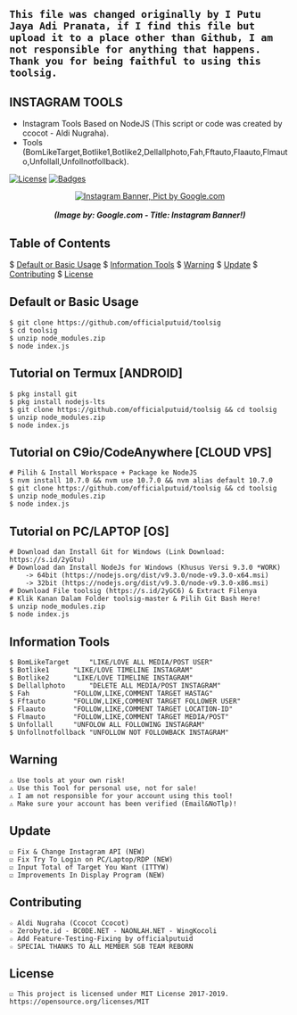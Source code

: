 ## `This file was changed originally by I Putu Jaya Adi Pranata, if I find this file but upload it to a place other than Github, I am not responsible for anything that happens. Thank you for being faithful to using this toolsig.`

## INSTAGRAM TOOLS
* Instagram Tools Based on NodeJS (This script or code was created by ccocot - Aldi Nugraha).
* Tools (BomLikeTarget,Botlike1,Botlike2,Dellallphoto,Fah,Fftauto,Flaauto,Flmauto,Unfollall,Unfollnotfollback).

[![License](http://img.shields.io/:license-MIT-blue.svg?style=flat)](LICENSE)
[![Badges](https://img.shields.io/badge/badges-%F0%9F%91%8D-brightgreen.svg)](https://shields.io/)

<p align="center">
    <a href="https://s.id/2nFcX"><img src="https://cdn-images-1.medium.com/max/1250/1*GzKmbDXYEOHQdb6MWgs3mw.jpeg" alt="Instagram Banner, Pict by Google.com" /></a><br /><br />
	<i><b>(Image by: Google.com - Title: Instagram Banner!)</b></i>
</p>

## Table of Contents
$ [Default or Basic Usage](#default-or-basic-usage)
$ [Information Tools](#information-tools)
$ [Warning](#warning)
$ [Update](#update)
$ [Contributing](#contributing)
$ [License](#license)

## Default or Basic Usage
	$ git clone https://github.com/officialputuid/toolsig
	$ cd toolsig
	$ unzip node_modules.zip
	$ node index.js

## Tutorial on Termux [ANDROID]
	$ pkg install git
	$ pkg install nodejs-lts
	$ git clone https://github.com/officialputuid/toolsig && cd toolsig
	$ unzip node_modules.zip
	$ node index.js

## Tutorial on C9io/CodeAnywhere [CLOUD VPS]
	# Pilih & Install Workspace + Package ke NodeJS
	$ nvm install 10.7.0 && nvm use 10.7.0 && nvm alias default 10.7.0
	$ git clone https://github.com/officialputuid/toolsig && cd toolsig
	$ unzip node_modules.zip
	$ node index.js

## Tutorial on PC/LAPTOP [OS]
	# Download dan Install Git for Windows (Link Download: https://s.id/2yGtu)
	# Download dan Install NodeJs for Windows (Khusus Versi 9.3.0 *WORK)
		-> 64bit (https://nodejs.org/dist/v9.3.0/node-v9.3.0-x64.msi)
		-> 32bit (https://nodejs.org/dist/v9.3.0/node-v9.3.0-x86.msi)
	# Download File toolsig (https://s.id/2yGC6) & Extract Filenya
	# Klik Kanan Dalam Folder toolsig-master & Pilih Git Bash Here!
	$ unzip node_modules.zip
	$ node index.js

## Information Tools
	$ BomLikeTarget		"LIKE/LOVE ALL MEDIA/POST USER"
	$ Botlike1		"LIKE/LOVE TIMELINE INSTAGRAM"
	$ Botlike2		"LIKE/LOVE TIMELINE INSTAGRAM"
	$ Dellallphoto		"DELETE ALL MEDIA/POST INSTAGRAM"
	$ Fah			"FOLLOW,LIKE,COMMENT TARGET HASTAG"
	$ Fftauto		"FOLLOW,LIKE,COMMENT TARGET FOLLOWER USER"
	$ Flaauto		"FOLLOW,LIKE,COMMENT TARGET LOCATION-ID"
	$ Flmauto		"FOLLOW,LIKE,COMMENT TARGET MEDIA/POST"
	$ Unfollall		"UNFOLOW ALL FOLLOWING INSTAGRAM"
	$ Unfollnotfollback	"UNFOLLOW NOT FOLLOWBACK INSTAGRAM"

## Warning
	⚠ Use tools at your own risk!
	⚠ Use this Tool for personal use, not for sale!
	⚠ I am not responsible for your account using this tool!
	⚠ Make sure your account has been verified (Email&NoTlp)!

## Update
	☑ Fix & Change Instagram API (NEW)
	☑ Fix Try To Login on PC/Laptop/RDP (NEW)
	☑ Input Total of Target You Want (ITTYW)
	☑ Improvements In Display Program (NEW)
	   
## Contributing
	☆ Aldi Nugraha (Ccocot Ccocot)
	☆ Zerobyte.id - BC0DE.NET - NAONLAH.NET - WingKocoli
	☆ Add Feature-Testing-Fixing by officialputuid
	☆ SPECIAL THANKS TO ALL MEMBER SGB TEAM REBORN
	
## License
	☑ This project is licensed under MIT License 2017-2019. https://opensource.org/licenses/MIT
